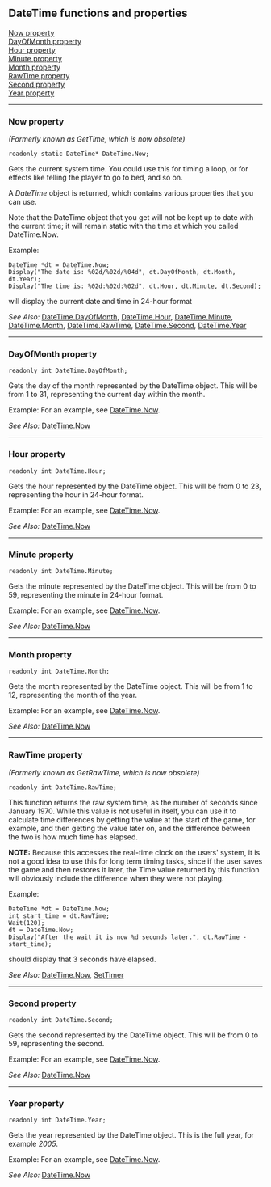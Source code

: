 DateTime functions and properties
---------------------------------

[Now property](#DateTime.Now)\
[DayOfMonth property](#DateTime.DayOfMonth)\
[Hour property](#DateTime.Hour)\
[Minute property](#DateTime.Minute)\
[Month property](#DateTime.Month)\
[RawTime property](#DateTime.RawTime)\
[Second property](#DateTime.Second)\
[Year property](#DateTime.Year)

------------------------------------------------------------------------



### Now property

*(Formerly known as GetTime, which is now obsolete)*

    readonly static DateTime* DateTime.Now;

Gets the current system time. You could use this for timing a loop, or
for effects like telling the player to go to bed, and so on.

A *DateTime* object is returned, which contains various properties that
you can use.

Note that the DateTime object that you get will not be kept up to date
with the current time; it will remain static with the time at which you
called DateTime.Now.

Example:

    DateTime *dt = DateTime.Now;
    Display("The date is: %02d/%02d/%04d", dt.DayOfMonth, dt.Month, dt.Year);
    Display("The time is: %02d:%02d:%02d", dt.Hour, dt.Minute, dt.Second);

will display the current date and time in 24-hour format

*See Also:* [DateTime.DayOfMonth](ags48#DateTime.DayOfMonth),
[DateTime.Hour](ags48#DateTime.Hour),
[DateTime.Minute](ags48#DateTime.Minute),
[DateTime.Month](ags48#DateTime.Month),
[DateTime.RawTime](ags48#DateTime.RawTime),
[DateTime.Second](ags48#DateTime.Second),
[DateTime.Year](ags48#DateTime.Year)

------------------------------------------------------------------------



### DayOfMonth property

    readonly int DateTime.DayOfMonth;

Gets the day of the month represented by the DateTime object. This will
be from 1 to 31, representing the current day within the month.

Example: For an example, see [DateTime.Now](ags48#DateTime.Now).

*See Also:* [DateTime.Now](ags48#DateTime.Now)

------------------------------------------------------------------------



### Hour property

    readonly int DateTime.Hour;

Gets the hour represented by the DateTime object. This will be from 0 to
23, representing the hour in 24-hour format.

Example: For an example, see [DateTime.Now](ags48#DateTime.Now).

*See Also:* [DateTime.Now](ags48#DateTime.Now)

------------------------------------------------------------------------



### Minute property

    readonly int DateTime.Minute;

Gets the minute represented by the DateTime object. This will be from 0
to 59, representing the minute in 24-hour format.

Example: For an example, see [DateTime.Now](ags48#DateTime.Now).

*See Also:* [DateTime.Now](ags48#DateTime.Now)

------------------------------------------------------------------------



### Month property

    readonly int DateTime.Month;

Gets the month represented by the DateTime object. This will be from 1
to 12, representing the month of the year.

Example: For an example, see [DateTime.Now](ags48#DateTime.Now).

*See Also:* [DateTime.Now](ags48#DateTime.Now)

------------------------------------------------------------------------



### RawTime property

*(Formerly known as GetRawTime, which is now obsolete)*

    readonly int DateTime.RawTime;

This function returns the raw system time, as the number of seconds
since January 1970. While this value is not useful in itself, you can
use it to calculate time differences by getting the value at the start
of the game, for example, and then getting the value later on, and the
difference between the two is how much time has elapsed.

**NOTE:** Because this accesses the real-time clock on the users'
system, it is not a good idea to use this for long term timing tasks,
since if the user saves the game and then restores it later, the Time
value returned by this function will obviously include the difference
when they were not playing.

Example:

    DateTime *dt = DateTime.Now;
    int start_time = dt.RawTime;
    Wait(120);
    dt = DateTime.Now;
    Display("After the wait it is now %d seconds later.", dt.RawTime - start_time);

should display that 3 seconds have elapsed.

*See Also:* [DateTime.Now](ags48#DateTime.Now),
[SetTimer](ags54#SetTimer)

------------------------------------------------------------------------



### Second property

    readonly int DateTime.Second;

Gets the second represented by the DateTime object. This will be from 0
to 59, representing the second.

Example: For an example, see [DateTime.Now](ags48#DateTime.Now).

*See Also:* [DateTime.Now](ags48#DateTime.Now)

------------------------------------------------------------------------



### Year property

    readonly int DateTime.Year;

Gets the year represented by the DateTime object. This is the full year,
for example *2005*.

Example: For an example, see [DateTime.Now](ags48#DateTime.Now).

*See Also:* [DateTime.Now](ags48#DateTime.Now)
